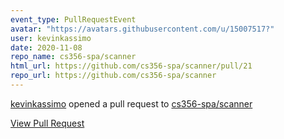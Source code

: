 ```yaml
---
event_type: PullRequestEvent
avatar: "https://avatars.githubusercontent.com/u/15007517?"
user: kevinkassimo
date: 2020-11-08
repo_name: cs356-spa/scanner
html_url: https://github.com/cs356-spa/scanner/pull/21
repo_url: https://github.com/cs356-spa/scanner
---
```


<a href='https://github.com/kevinkassimo' target='_blank'>kevinkassimo</a> opened a pull request to <a href='https://github.com/cs356-spa/scanner' target='_blank'>cs356-spa/scanner</a>

<a href='https://github.com/cs356-spa/scanner/pull/21' target='_blank'>View Pull Request</a>